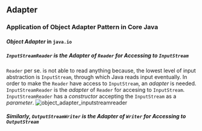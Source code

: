 ## Adapter
### Application of Object Adapter Pattern in Core Java
#### *Object Adapter* in `java.io`
##### `InputStreamReader` is the *Adapter* of `Reader` for Accessing to `InputStream`
`Reader` per se. is not able to read anything because, the lowest level of input abstraction is `InputStream`, through which Java reads input eventually. In order to make the `Reader` have access to `InputStream`, an *adapter* is needed. `InputStreamReader` is the *adapter* of `Reader` for accesing to `InputStream`. `InputStreamReader` has a *constructor* accepting the `InputStream` as a *parameter*. 
![object_adapter_inputstreamreader](https://user-images.githubusercontent.com/3033388/48624281-ae275b00-e9b4-11e8-9ebe-cdf6db54e844.jpg)
##### Similarly, `OutputStreamWriter` is the *Adapter* of `Writer` for Accessing to `OutputStream`



